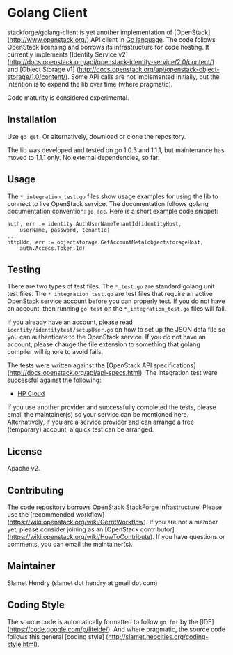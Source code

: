 Golang Client
=============
stackforge/golang-client is yet another implementation of [OpenStack]
(http://www.openstack.org/) API client in [Go language](http://golang.org).
The code follows OpenStack licensing and borrows its infrastructure for code
hosting.  It currently implements [Identity Service v2] 
(http://docs.openstack.org/api/openstack-identity-service/2.0/content/) 
and [Object Storage v1] 
(http://docs.openstack.org/api/openstack-object-storage/1.0/content/).
Some API calls are not implemented initially, but the intention is to expand
the lib over time (where pragmatic).

Code maturity is considered experimental.

Installation
------------
Use `go get`.  Or alternatively, download or clone the repository.

The lib was developed and tested on go 1.0.3 and 1.1.1, but maintenance has moved
to 1.1.1 only.  No external dependencies, so far.

Usage
-----
The `*_integration_test.go` files show usage examples for using the lib to connect
to live OpenStack service.  The documentation follows golang documentation
convention: `go doc`.  Here is a short example code snippet:

    auth, err := identity.AuthUserNameTenantId(identityHost,
        userName, password, tenantId)
    ...
    httpHdr, err := objectstorage.GetAccountMeta(objectstorageHost,
        auth.Access.Token.Id)

Testing
-------
There are two types of test files.  The `*_test.go` are standard
golang unit test files.  The `*_integration_test.go` are 
test files that require an active OpenStack service account before
you can properly test.  If you do not have an account,
then running `go test` on the `*_integration_test.go` files will fail.

If you already have an account, please read
`identity/identitytest/setupUser.go` on how to set up the JSON data file so
you can authenticate to the OpenStack service.  If you do not have an account,
please change the file extension to something that golang compiler will
ignore to avoid fails.

The tests were written against the [OpenStack API specifications]
(http://docs.openstack.org/api/api-specs.html).
The integration test were successful against the following:

- [HP Cloud](http://docs.hpcloud.com/api/)

If you use another provider and successfully completed the tests, please email
the maintainer(s) so your service can be mentioned here.  Alternatively, if you
are a service provider and can arrange a free (temporary) account, a quick test
can be arranged.

License
-------
Apache v2.

Contributing
------------
The code repository borrows OpenStack StackForge infrastructure.
Please use the [recommended workflow]
(https://wiki.openstack.org/wiki/GerritWorkflow).  If you are not a member yet,
please consider joining as an [OpenStack contributor]
(https://wiki.openstack.org/wiki/HowToContribute).  If you have questions or
comments, you can email the maintainer(s).

Maintainer
----------
Slamet Hendry (slamet dot hendry at gmail dot com)

Coding Style
------------
The source code is automatically formatted to follow `go fmt` by the [IDE]
(https://code.google.com/p/liteide/).  And where pragmatic, the source code
follows this general [coding style]
(http://slamet.neocities.org/coding-style.html).